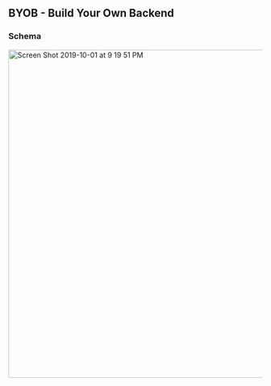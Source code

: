 ## BYOB - Build Your Own Backend

### Schema
<img width="650" alt="Screen Shot 2019-10-01 at 9 19 51 PM" src="https://user-images.githubusercontent.com/46384968/66015818-4e815380-e491-11e9-8396-ce89aad533ab.png">
